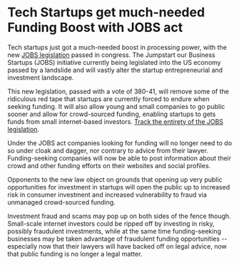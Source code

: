 # Tech Startups get much-needed Funding Boost with JOBS act

Tech startups just got a much-needed boost in processing power, with the new <a href="http://en.wikipedia.org/wiki/Jumpstart_Our_Business_Startups_Act">JOBS legislation</a> passed in congress. The Jumpstart our Business Startups (JOBS) initiative currently being legislated into the US economy passed by a landslide and will vastly alter the startup entrepreneurial and investment landscape.

This new legislation, passed with a vote of 380-41, will remove some of the ridiculous red tape that startups are currently forced to endure when seeking funding. It will also allow young and small companies to go public sooner and allow for crowd-sourced funding, enabling startups to gets funds from small internet-based investors. <a href="http://www.govtrack.us/congress/bills/112/hr3606">Track the entirety of the JOBS legislation</a>.

Under the JOBS act companies looking for funding will no longer need to do so under cloak and dagger, nor contrary to advice from their lawyer. Funding-seeking companies will now be able to post information about their crowd and other funding efforts on their websites and social profiles. 

Opponents to the new law object on grounds that opening up very public opportunities for investment in startups will open the public up to increased risk in consumer investment and increased vulnerability to fraud via unmanaged crowd-sourced funding. 

Investment fraud and scams may pop up on both sides of the fence though. Small-scale internet investors could be ripped off by investing in risky, possibly fraudulent investments, while at the same time funding-seeking businesses may be taken advantage of fraudulent funding opportunities -- especially now that their lawyers will have backed off on legal advice, now that public funding is no longer a legal matter.
